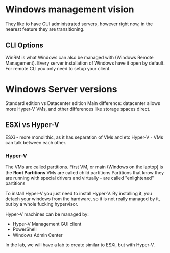 # Windows management vision
They like to have GUI administrated servers, however right now, in the nearest feature they are transitioning.
## CLI Options
WinRM is what Windows can also be managed with (Windows Remote Management). Every server installation of Windows have it open by default.
For remote CLI you only need to setup your client.
# Windows Server versions
Standard edition vs Datacenter edition
Main difference: datacenter allows more Hyper-V VMs, and other differences like storage spaces direct.
## ESXi vs Hyper-V
ESXi - more monolithic, as it has separation of VMs and etc
Hyper-V - VMs can talk between each other.
### Hyper-V
The VMs are called partitions.
First VM, or main (Windows on the laptop) is the **Root Partitions**
VMs are called child partitions
Partitions that know they are running with special drivers and virtually - are called "enlightened" partitions

To install Hyper-V you just need to install Hyper-V. By installing it, you detach your windows from the hardware, so it is not really managed by it, but by a whole fucking hypervisor.

Hyper-V machines can be managed by:
- Hyper-V Management GUI client
- PowerShell
- Windows Admin Center

In the lab, we will have a lab to create similar to ESXi, but with Hyper-V.